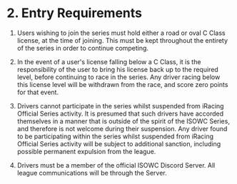 # 2. Entry Requirements

1. Users wishing to join the series must hold either a road or oval C Class license, at the time of joining. This must be kept throughout the entirety of the series in order to continue competing.

2. In the event of a user's license falling below a C Class, it is the responsibility of the user to bring his license back up to the required level, before continuing to race in the series. Any driver racing below this license level will be withdrawn from the race, and score zero points for that event.

3. Drivers cannot participate in the series whilst suspended from iRacing Official Series activity. It is presumed that such drivers have accorded themselves in a manner that is outside of the spirit of the ISOWC Series, and therefore is not welcome during their suspension. Any driver found to be participating within the series whilst suspended from iRacing Official Series activity will be subject to additional sanction, including possible permanent expulsion from the league. 

4. Drivers must be a member of the official ISOWC Discord Server. All league communications will be through the Server.
